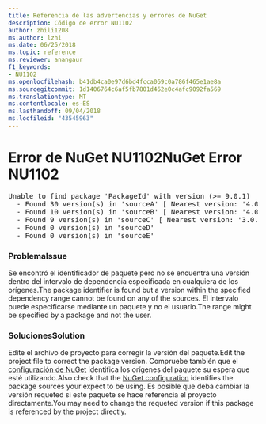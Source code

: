 ```yaml
---
title: Referencia de las advertencias y errores de NuGet
description: Código de error NU1102
author: zhili1208
ms.author: lzhi
ms.date: 06/25/2018
ms.topic: reference
ms.reviewer: anangaur
f1_keywords:
- NU1102
ms.openlocfilehash: b41db4ca0e97d6bd4fcca069c0a786f465e1ae8a
ms.sourcegitcommit: 1d1406764c6af5fb7801d462e0c4afc9092fa569
ms.translationtype: MT
ms.contentlocale: es-ES
ms.lasthandoff: 09/04/2018
ms.locfileid: "43545963"
---
```

# <a name="nuget-error-nu1102"></a><span data-ttu-id="95cfc-103">Error de NuGet NU1102</span><span class="sxs-lookup"><span data-stu-id="95cfc-103">NuGet Error NU1102</span></span>

<pre>Unable to find package 'PackageId' with version (>= 9.0.1)<br/>  - Found 30 version(s) in 'sourceA' [ Nearest version: '4.0.0' ]<br/>  - Found 10 version(s) in 'sourceB' [ Nearest version: '4.0.0-rc-2129' ]<br/>  - Found 9 version(s) in 'sourceC' [ Nearest version: '3.0.0-beta-00032' ]<br/>  - Found 0 version(s) in 'sourceD'<br/>  - Found 0 version(s) in 'sourceE'</pre>

### <a name="issue"></a><span data-ttu-id="95cfc-104">Problema</span><span class="sxs-lookup"><span data-stu-id="95cfc-104">Issue</span></span>
<span data-ttu-id="95cfc-105">Se encontró el identificador de paquete pero no se encuentra una versión dentro del intervalo de dependencia especificada en cualquiera de los orígenes.</span><span class="sxs-lookup"><span data-stu-id="95cfc-105">The package identifier is found but a version within the specified dependency range cannot be found on any of the sources.</span></span> <span data-ttu-id="95cfc-106">El intervalo puede especificarse mediante un paquete y no el usuario.</span><span class="sxs-lookup"><span data-stu-id="95cfc-106">The range might be specified by a package and not the user.</span></span>

### <a name="solution"></a><span data-ttu-id="95cfc-107">Soluciones</span><span class="sxs-lookup"><span data-stu-id="95cfc-107">Solution</span></span>
<span data-ttu-id="95cfc-108">Edite el archivo de proyecto para corregir la versión del paquete.</span><span class="sxs-lookup"><span data-stu-id="95cfc-108">Edit the project file to correct the package version.</span></span> <span data-ttu-id="95cfc-109">Compruebe también que el [configuración de NuGet](../../consume-packages/Configuring-NuGet-Behavior.md) identifica los orígenes del paquete su espera que esté utilizando.</span><span class="sxs-lookup"><span data-stu-id="95cfc-109">Also check that the [NuGet configuration](../../consume-packages/Configuring-NuGet-Behavior.md) identifies the package sources your expect to be using.</span></span> <span data-ttu-id="95cfc-110">Es posible que deba cambiar la versión requeted si este paquete se hace referencia el proyecto directamente.</span><span class="sxs-lookup"><span data-stu-id="95cfc-110">You may need to change the requeted version if this package is referenced by the project directly.</span></span>